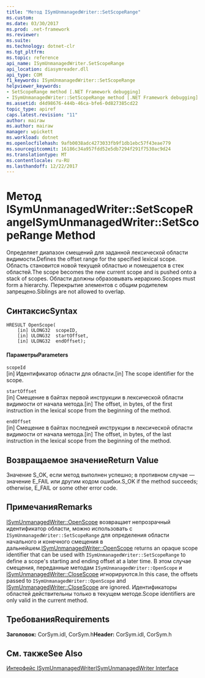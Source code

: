 ```yaml
---
title: "Метод ISymUnmanagedWriter::SetScopeRange"
ms.custom: 
ms.date: 03/30/2017
ms.prod: .net-framework
ms.reviewer: 
ms.suite: 
ms.technology: dotnet-clr
ms.tgt_pltfrm: 
ms.topic: reference
api_name: ISymUnmanagedWriter.SetScopeRange
api_location: diasymreader.dll
api_type: COM
f1_keywords: ISymUnmanagedWriter::SetScopeRange
helpviewer_keywords:
- SetScopeRange method [.NET Framework debugging]
- ISymUnmanagedWriter::SetScopeRange method [.NET Framework debugging]
ms.assetid: d4d98676-444b-46ca-bfe6-0d827385cd22
topic_type: apiref
caps.latest.revision: "11"
author: mairaw
ms.author: mairaw
manager: wpickett
ms.workload: dotnet
ms.openlocfilehash: 9afb0038adc4273033fb9f1db1ebc57f43eae779
ms.sourcegitcommit: 16186c34a957fdd52e5db7294f291f7530ac9d24
ms.translationtype: MT
ms.contentlocale: ru-RU
ms.lasthandoff: 12/22/2017
---
```

# <a name="isymunmanagedwritersetscoperange-method"></a><span data-ttu-id="c707e-102">Метод ISymUnmanagedWriter::SetScopeRange</span><span class="sxs-lookup"><span data-stu-id="c707e-102">ISymUnmanagedWriter::SetScopeRange Method</span></span>
<span data-ttu-id="c707e-103">Определяет диапазон смещений для заданной лексической области видимости.</span><span class="sxs-lookup"><span data-stu-id="c707e-103">Defines the offset range for the specified lexical scope.</span></span> <span data-ttu-id="c707e-104">Область становится новой текущей областью и помещается в стек областей.</span><span class="sxs-lookup"><span data-stu-id="c707e-104">The scope becomes the new current scope and is pushed onto a stack of scopes.</span></span> <span data-ttu-id="c707e-105">Области должны образовывать иерархию.</span><span class="sxs-lookup"><span data-stu-id="c707e-105">Scopes must form a hierarchy.</span></span> <span data-ttu-id="c707e-106">Перекрытие элементов с общим родителем запрещено.</span><span class="sxs-lookup"><span data-stu-id="c707e-106">Siblings are not allowed to overlap.</span></span>  
  
## <a name="syntax"></a><span data-ttu-id="c707e-107">Синтаксис</span><span class="sxs-lookup"><span data-stu-id="c707e-107">Syntax</span></span>  
  
```  
HRESULT OpenScope(  
    [in] ULONG32  scopeID,  
    [in] ULONG32  startOffset,  
    [in] ULONG32  endOffset);  
```  
  
#### <a name="parameters"></a><span data-ttu-id="c707e-108">Параметры</span><span class="sxs-lookup"><span data-stu-id="c707e-108">Parameters</span></span>  
 `scopeId`  
 <span data-ttu-id="c707e-109">[in] Идентификатор области для области.</span><span class="sxs-lookup"><span data-stu-id="c707e-109">[in] The scope identifier for the scope.</span></span>  
  
 `startOffset`  
 <span data-ttu-id="c707e-110">[in] Смещение в байтах первой инструкции в лексической области видимости от начала метода.</span><span class="sxs-lookup"><span data-stu-id="c707e-110">[in] The offset, in bytes, of the first instruction in the lexical scope from the beginning of the method.</span></span>  
  
 `endOffset`  
 <span data-ttu-id="c707e-111">[in] Смещение в байтах последней инструкции в лексической области видимости от начала метода.</span><span class="sxs-lookup"><span data-stu-id="c707e-111">[in] The offset, in bytes, of the last instruction in the lexical scope from the beginning of the method.</span></span>  
  
## <a name="return-value"></a><span data-ttu-id="c707e-112">Возвращаемое значение</span><span class="sxs-lookup"><span data-stu-id="c707e-112">Return Value</span></span>  
 <span data-ttu-id="c707e-113">Значение S_OK, если метод выполнен успешно; в противном случае — значение E_FAIL или другим кодом ошибки.</span><span class="sxs-lookup"><span data-stu-id="c707e-113">S_OK if the method succeeds; otherwise, E_FAIL or some other error code.</span></span>  
  
## <a name="remarks"></a><span data-ttu-id="c707e-114">Примечания</span><span class="sxs-lookup"><span data-stu-id="c707e-114">Remarks</span></span>  
 <span data-ttu-id="c707e-115">[ISymUnmanagedWriter::OpenScope](../../../../docs/framework/unmanaged-api/diagnostics/isymunmanagedwriter-openscope-method.md) возвращает непрозрачный идентификатор области, можно использовать с `ISymUnmanagedWriter::SetScopeRange` для определения области начального и конечного смещения в дальнейшем.</span><span class="sxs-lookup"><span data-stu-id="c707e-115">[ISymUnmanagedWriter::OpenScope](../../../../docs/framework/unmanaged-api/diagnostics/isymunmanagedwriter-openscope-method.md) returns an opaque scope identifier that can be used with `ISymUnmanagedWriter::SetScopeRange` to define a scope's starting and ending offset at a later time.</span></span> <span data-ttu-id="c707e-116">В этом случае смещения, переданные методам `ISymUnmanagedWriter::OpenScope` и [ISymUnmanagedWriter::CloseScope](../../../../docs/framework/unmanaged-api/diagnostics/isymunmanagedwriter-closescope-method.md) игнорируются.</span><span class="sxs-lookup"><span data-stu-id="c707e-116">In this case, the offsets passed to `ISymUnmanagedWriter::OpenScope` and [ISymUnmanagedWriter::CloseScope](../../../../docs/framework/unmanaged-api/diagnostics/isymunmanagedwriter-closescope-method.md) are ignored.</span></span> <span data-ttu-id="c707e-117">Идентификаторы областей действительны только в текущем методе.</span><span class="sxs-lookup"><span data-stu-id="c707e-117">Scope identifiers are only valid in the current method.</span></span>  
  
## <a name="requirements"></a><span data-ttu-id="c707e-118">Требования</span><span class="sxs-lookup"><span data-stu-id="c707e-118">Requirements</span></span>  
 <span data-ttu-id="c707e-119">**Заголовок:** CorSym.idl, CorSym.h</span><span class="sxs-lookup"><span data-stu-id="c707e-119">**Header:** CorSym.idl, CorSym.h</span></span>  
  
## <a name="see-also"></a><span data-ttu-id="c707e-120">См. также</span><span class="sxs-lookup"><span data-stu-id="c707e-120">See Also</span></span>  
 [<span data-ttu-id="c707e-121">Интерфейс ISymUnmanagedWriter</span><span class="sxs-lookup"><span data-stu-id="c707e-121">ISymUnmanagedWriter Interface</span></span>](../../../../docs/framework/unmanaged-api/diagnostics/isymunmanagedwriter-interface.md)
